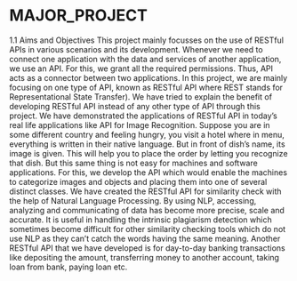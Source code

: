 # MAJOR_PROJECT
1.1 Aims and Objectives
This project mainly focusses on the use of RESTful APIs in various scenarios and its development. Whenever we need to connect one application with the data and services of another application, we use an API. For this, we grant all the required permissions. Thus, API acts as a connector between two applications.
In this project, we are mainly focusing on one type of API, known as RESTful API where REST stands for Representational State Transfer). We have tried to explain the benefit of developing RESTful API instead of any other type of API through this project.
We have demonstrated the applications of RESTful API in today’s real life applications like API for Image Recognition. Suppose you are in some different country and feeling hungry, you visit a hotel where in menu, everything is written in their native language. But in front of dish’s name, its image is given. This will help you to place the order by letting you recognize that dish. But this same thing is not easy for machines and software applications. For this, we develop the API which would enable the machines to categorize images and objects and placing them into one of several distinct classes.
We have created the RESTful API for similarity check with the help of Natural Language Processing. By using NLP, accessing, analyzing and communicating of data has become more precise, scale and accurate. It is useful in handling the intrinsic plagiarism detection which sometimes become difficult for other similarity checking tools which do not use NLP as they can’t catch the words having the same meaning.
Another RESTful API that we have developed is for day-to-day banking transactions like depositing the amount, transferring money to another account, taking loan from bank, paying loan etc.

